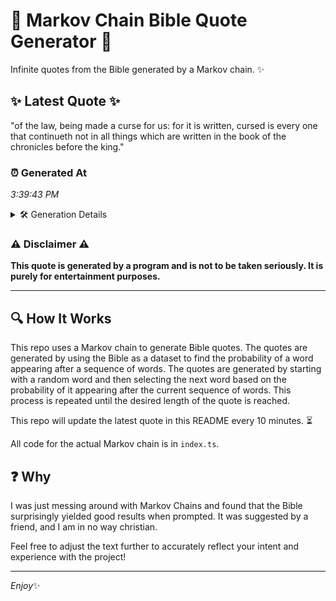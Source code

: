 # 📖 Markov Chain Bible Quote Generator 📖

Infinite quotes from the Bible generated by a Markov chain. ✨

## ✨ Latest Quote ✨
"of the law, being made a curse for us: for it is written, cursed is every one that continueth not in all things which are written in the book of the chronicles before the king."

### ⏰ Generated At
*3:39:43 PM*

<details>
    <summary>🛠️ Generation Details</summary>
    <p>
        <strong>🌱 Seed:</strong> of<br>
        <strong>🔄 Iterations:</strong> 34<br>
        <strong>📜 Context History:</strong><br>[ of ]: the<br>[ of, the ]: law,<br>[ of, the, law, ]: being<br>[ of, the, law,, being ]: made<br>[ of, the, law,, being, made ]: a<br>[ of, the, law,, being, made, a ]: curse<br>[ the, law,, being, made, a, curse ]: for<br>[ law,, being, made, a, curse, for ]: us:<br>[ being, made, a, curse, for, us: ]: for<br>[ made, a, curse, for, us:, for ]: it<br>[ a, curse, for, us:, for, it ]: is<br>[ curse, for, us:, for, it, is ]: written,<br>[ for, us:, for, it, is, written, ]: cursed<br>[ us:, for, it, is, written,, cursed ]: is<br>[ for, it, is, written,, cursed, is ]: every<br>[ it, is, written,, cursed, is, every ]: one<br>[ is, written,, cursed, is, every, one ]: that<br>[ written,, cursed, is, every, one, that ]: continueth<br>[ cursed, is, every, one, that, continueth ]: not<br>[ is, every, one, that, continueth, not ]: in<br>[ every, one, that, continueth, not, in ]: all<br>[ one, that, continueth, not, in, all ]: things<br>[ that, continueth, not, in, all, things ]: which<br>[ continueth, not, in, all, things, which ]: are<br>[ not, in, all, things, which, are ]: written<br>[ in, all, things, which, are, written ]: in<br>[ all, things, which, are, written, in ]: the<br>[ things, which, are, written, in, the ]: book<br>[ which, are, written, in, the, book ]: of<br>[ are, written, in, the, book, of ]: the<br>[ written, in, the, book, of, the ]: chronicles<br>[ in, the, book, of, the, chronicles ]: before<br>[ the, book, of, the, chronicles, before ]: the<br>[ book, of, the, chronicles, before, the ]: king.<br>
    </p>
</details>

### ⚠️ Disclaimer ⚠️
**This quote is generated by a program and is not to be taken seriously. It is purely for entertainment purposes.**

---

## 🔍 How It Works

This repo uses a Markov chain to generate Bible quotes. The quotes are generated by using the Bible as a dataset to find the probability of a word appearing after a sequence of words. The quotes are generated by starting with a random word and then selecting the next word based on the probability of it appearing after the current sequence of words. This process is repeated until the desired length of the quote is reached.

This repo will update the latest quote in this README every 10 minutes. ⏳

All code for the actual Markov chain is in `index.ts`.

## ❓ Why

I was just messing around with Markov Chains and found that the Bible surprisingly yielded good results when prompted. 
It was suggested by a friend, and I am in no way christian.

Feel free to adjust the text further to accurately reflect your intent and experience with the project!

---

*Enjoy*✨
